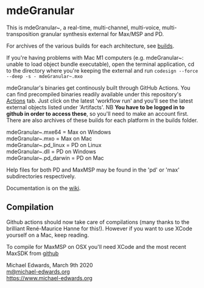 # mdeGranular

This is mdeGranular~, a real-time, multi-channel, multi-voice,
multi-transposition granular synthesis external for Max/MSP and PD.

For archives of the various builds for each architecture, see [builds](./builds).

If you're having problems with Mac M1 computers (e.g. mdeGranular~: unable to load 
object bundle executable), open the terminal application, cd to the directory
where you're keeping the external and run `codesign --force --deep -s - mdeGranular~.mxo`

mdeGranular's binaries get continously built through GitHub Actions.
You can find precompiled binaries readily available under this
repository's [Actions](../../actions)
tab. Just click on the latest 'workflow run' and you'll see the latest 
external objects listed under 'Artifacts'. NB **You have to be logged
in to github in order to access these**, so you'll need to make an account
first. There are also archives of these builds for each platform in the builds folder.

mdeGranular~.mxe64 = Max on Windows  
mdeGranular~.mxo = Max on Mac  
mdeGranular~.pd_linux = PD on Linux  
mdeGranular~.dll = PD on Windows  
mdeGranular~.pd_darwin = PD on Mac

Help files for both PD and MaxMSP may be found in the 'pd' or
'max' subdirectories respectively.

Documentation is on the [wiki](../../wiki).

## Compilation

Github actions should now take care of compilations (many thanks to the brilliant René-Maurice
Hanne for this!). However if you want to use XCode yourself on a Mac, keep reading.

To compile for MaxMSP on OSX you'll need XCode and the most recent MaxSDK from [github](https://github.com/Cycling74/max-sdk)


Michael Edwards, March 9th 2020  
m@michael-edwards.org  
https://www.michael-edwards.org

